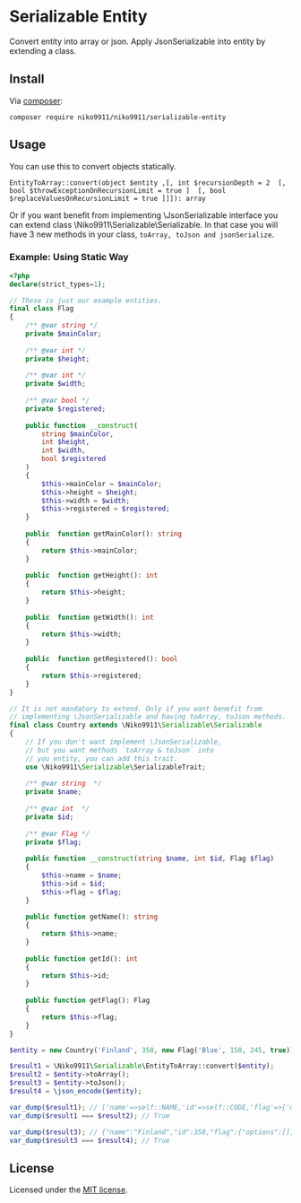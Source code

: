 # Serializable Entity

Convert entity into array or json. 
Apply JsonSerializable into entity by extending a class.

## Install

Via [composer](http://getcomposer.org):

```shell
composer require niko9911/niko9911/serializable-entity
```

## Usage

You can use this to convert objects statically.

`EntityToArray::convert(object $entity ,[, int $recursionDepth = 2 
[, bool $throwExceptionOnRecursionLimit = true ] 
[, bool $replaceValuesOnRecursionLimit = true ]]]): array`

Or if you want benefit from implementing \JsonSerializable interface
you can extend class \Niko9911\Serializable\Serializable. In that case
you will have 3 new methods in your class, `toArray, toJson and jsonSerialize`.

### Example: Using Static Way

```php
<?php
declare(strict_types=1);

// These is just our example entities.
final class Flag
{
    /** @var string */
    private $mainColor;
    
    /** @var int */
    private $height;
    
    /** @var int */
    private $width;
    
    /** @var bool */
    private $registered;
    
    public function __construct(
        string $mainColor,
        int $height,
        int $width,
        bool $registered
    ) 
    {
        $this->mainColor = $mainColor;
        $this->height = $height;
        $this->width = $width;
        $this->registered = $registered;
    }
    
    public  function getMainColor(): string
    {
        return $this->mainColor;
    }
    
    public  function getHeight(): int
    {
        return $this->height;
    }
    
    public  function getWidth(): int
    {
        return $this->width;
    }
    
    public  function getRegistered(): bool
    {
        return $this->registered;
    }
}

// It is not mandatory to extend. Only if you want benefit from
// implementing \JsonSerializable and having toArray, toJson methods.
final class Country extends \Niko9911\Serializable\Serializable
{
    // If you don't want implement \JsonSerializable,
    // but you want methods `toArray & toJson` into
    // you entity, you can add this trait.
    use \Niko9911\Serializable\SerializableTrait;
    
    /** @var string  */
    private $name;
    
    /** @var int  */
    private $id;
    
    /** @var Flag */
    private $flag;
    
    public function __construct(string $name, int $id, Flag $flag) 
    {
        $this->name = $name;
        $this->id = $id;
        $this->flag = $flag;
    }
    
    public function getName(): string
    {
        return $this->name;
    }
    
    public function getId(): int
    {
        return $this->id;
    }
    
    public function getFlag(): Flag
    {
        return $this->flag;
    }
}

$entity = new Country('Finland', 358, new Flag('Blue', 150, 245, true));

$result1 = \Niko9911\Serializable\EntityToArray::convert($entity);
$result2 = $entity->toArray();
$result3 = $entity->toJson();
$result4 = \json_encode($entity);

var_dump($result1); // ['name'=>self::NAME,'id'=>self::CODE,'flag'=>['mainColor'=>self::MAIN,'height'=>self::SIZE[0],'width'=>self::SIZE[1],'registered'=>self::REGI,'options'=>[]]]
var_dump($result1 === $result2); // True

var_dump($result3); // {"name":"Finland","id":358,"flag":{"options":[],"mainColor":"Blue","height":150,"width":245,"registered":true}}
var_dump($result3 === $result4); // True

```

## License

Licensed under the [MIT license](http://opensource.org/licenses/MIT).
